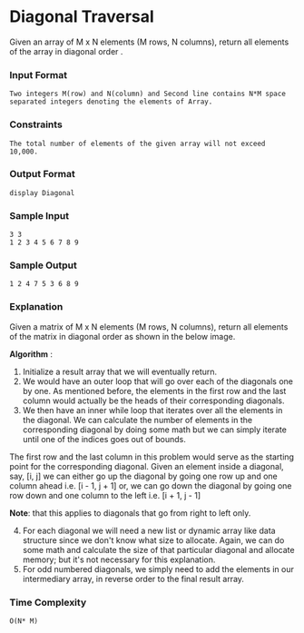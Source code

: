 # Diagonal Traversal

Given an array of M x N elements (M rows, N columns), return all elements of the array in diagonal order .

### Input Format

```
Two integers M(row) and N(column) and Second line contains N*M space separated integers denoting the elements of Array.
```

### Constraints

```
The total number of elements of the given array will not exceed 10,000.
```

### Output Format

```
display Diagonal
```

### Sample Input

```
3 3
1 2 3 4 5 6 7 8 9
```

### Sample Output

```
1 2 4 7 5 3 6 8 9
```

### Explanation

Given a matrix of M x N elements (M rows, N columns), return all elements of the matrix in diagonal order as shown in the below image.

**Algorithm** :

1. Initialize a result array that we will eventually return.
2. We would have an outer loop that will go over each of the diagonals one by one. As mentioned before, the elements in the first row and the last column would actually be the heads of their corresponding diagonals.
3. We then have an inner while loop that iterates over all the elements in the diagonal. We can calculate the number of elements in the corresponding diagonal by doing some math but we can simply iterate until one of the indices goes out of bounds.

The first row and the last column in this problem would serve as the starting point for the corresponding diagonal. Given an element inside a diagonal, say, [i, j] we can either go up the diagonal by going one row up and one column ahead i.e. [i - 1, j + 1] or, we can go down the diagonal by going one row down and one column to the left i.e. [i + 1, j - 1]

**Note**: that this applies to diagonals that go from right to left only.

4. For each diagonal we will need a new list or dynamic array like data structure since we don't know what size to allocate. Again, we can do some math and calculate the size of that particular diagonal and allocate memory; but it's not necessary for this explanation.
5. For odd numbered diagonals, we simply need to add the elements in our intermediary array, in reverse order to the final result array.

### Time Complexity

```
O(N* M)
```
